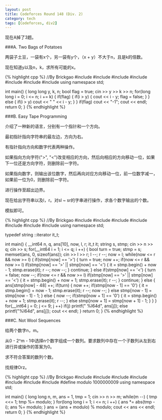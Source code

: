 ```yaml
---
layout: post
title: Codeforces Round 148 (Div. 2)
category: tech
tags: [Codeforces, div2]
---
```


现在A掉了3题。

###A. Two Bags of Potatoes

两袋子土豆，一袋有x个，另一袋有y个，（x + y）不大于n，且是k的倍数。

现在知道y以及n，k，求所有可能的x。

{% highlight cpp %}
//By Brickgao
#include <iostream>
#include <cstdio>
#include <cstring>
#include <cmath>
#include <cstdlib>
#include <algorithm>
#include <vector>
using namespace std;

int main()
{
    long long y, k, n;
    bool flag = true;
    cin >> y >> k >> n;
    for(long long i = 0; i <= n; i += k)
    {
        if(flag)
        {
            if(i > y)
            {
                cout << i - y;
                flag = false;
            }
        }
        else
        {
            if(i > y)   cout << " " << i - y;
        }
    }
    if(flag) cout << "-1";
    cout << endl;
    return 0;
}
{% endhighlight %}

###B. Easy Tape Programming

介绍了一种新的语言，分别有一个指针和一个方向。

最初指针指向字符串的最左边，方向为右。

有指针指向方向和数字代表两种操作。

如果指向方向字符(">", "<")改变相应的方向，然后向相应的方向移动一位，如果下一位还是方向字符，则删除前一字符。

如果指向数字，则输出该位数字，然后再向对应方向移动一位，前一位数字减一，如果前一位为0，则删除前一字符。

进行操作至超出边界。

现在给出字符串以及l，r。对sl ~ sr的字串进行操作，求各个数字输出的个数。

模拟即可。

{% highlight cpp %}
//By Brickgao
#include <iostream>
#include <cstdio>
#include <cstring>
#include <cmath>
#include <cstdlib>
#include <algorithm>
#include <vector>
using namespace std;

typedef string ::iterator it_t;

int main()
{
    __int64 n, q, ans[10], now, l, r;
    it_t it;
    string s, stmp;
    cin >> n >> q;
    cin >> s;
    for(__int64 i = 1; i <= q; i ++)
    {
        bool turn = true;
        stmp = s;
        memset(ans, 0, sizeof(ans));
        cin >> l >> r;
        l --;
        r --;
        now = l;
        while(now <= r && now >= l)
        {
            if(stmp[now] == '>')
            {
                turn = true;
                now ++;
                if(now <= r && now >= l)
                    if(stmp[now] == '>' || stmp[now] == '<')
                    {
                        it = stmp.begin() + now - 1;
                        stmp.erase(it);
                        r --;
                        now --;
                    }
                continue;
            }
            else if(stmp[now] == '<')
                {
                    turn = false;
                    now --;
                    if(now <= r && now >= l)
                        if(stmp[now] == '>' || stmp[now] == '<')
                        {
                            it = stmp.begin() + now + 1;
                            stmp.erase(it);
                            r --;
                        }
                    continue;
                }
                else
                {
                    ans[stmp[now] - 48] ++;
                    if(turn)
                    {
                        now ++;
                        if(stmp[now - 1] == '0')
                        {
                            it = stmp.begin() + now - 1;
                            stmp.erase(it);
                            r --;
                            now --;
                        }
                        else
                            stmp[now - 1] = stmp[now - 1] - 1;
                    }
                    else
                    {
                        now --;
                        if(stmp[now + 1] == '0')
                        {
                            it = stmp.begin() + now + 1;
                            stmp.erase(it);
                            r --;
                        }
                        else
                            stmp[now + 1] = stmp[now + 1] - 1;
                    }
                }
        }
        for(__int64 j = 0; j <= 9; j ++)
            if(j)
                printf(" %I64d", ans[j]);
            else
                printf("%I64d", ans[j]);
        cout << endl;
    }
    return 0;
}
{% endhighlight %}

###C. Not Wool Sequences

给两个数字n，m。

从0 - 2^m - 1中选择n个数字组成一个数列。要求数列中存在一个子数列从左到右进行异或操作的答案为0。

求不符合答案的数列个数。

找规律Orz。

{% highlight cpp %}
//By Brickgao
#include <iostream>
#include <cstdio>
#include <cstring>
#include <cmath>
#include <cstdlib>
#include <algorithm>
#include <vector>
#define modulo 1000000009
using namespace std;

int main()
{
    long long n, m, ans = 1, tmp = 1;
    cin >> n >> m;
    while(m --)
    {
        tmp <<= 1;
        tmp %= modulo;
    }
    for(long long i = 1; i <= n; i ++)
    {
        ans *= abs(tmp - i);
        ans %= modulo;
    }
    ans = (ans + modulo) % modulo;
    cout << ans << endl;
    return 0;
}
{% endhighlight %}
